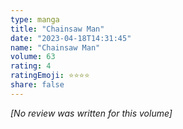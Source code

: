 ```yaml
---
type: manga
title: "Chainsaw Man"
date: "2023-04-18T14:31:45"
name: "Chainsaw Man"
volume: 63
rating: 4
ratingEmoji: ⭐️⭐️⭐️⭐️
share: false
---
```


*[No review was written for this volume]*
